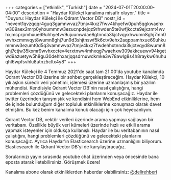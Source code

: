 +++
categories = ["etkinlik", "Turkish"]
date = "2024-07-01T20:00:00-04:00"
description = "Haydar Külekçi kanalıma misafir oluyor."
title = "Duyuru: Haydar Külekçi ile Qdrant Vector DB"
nostr_id = "nevent1qvzqqqr4guq3gamnwvaz7tmjv4kxz7fwv4khyefw0puh5qgkwaehxw309aex2mrp0yhxummnw3ezucnpdejqz9rhwden5te0wfjkccte9ejxzmt4wvhxjmcprpmhxue69uhhyetvv9ujuumwdae8gtnnda3kjctvqyxhwumn8ghj7mn0wvhxcmmvqyt8wumn8ghj7un9d3shjtnswf5k6ctv9ehx2aqppamhxue69uhkummnw3ezumt0d5q3vamnwvaz7tmjv4kxz7fwdehhxtnnda3kjctvqyd8wumn8ghj7ctjw35kxmr9wvhxcctev4erxtnwv4mhxqg7waehxw309akkcuewv94kgetwd9azuetyw5h8gu30dehhxarjqqsdrnuwdkmke3w78awlg8s4h8raykw6huhuqhl6wpfsvhlu8utnz5cltx4y8"
+++

Haydar Külekçi ile 4 Temmuz 2021'de saat tam 21:00'da youtube kanalımda Qdrant Vector DB üzerine bir sohbet gerçekleştireceğim. Haydar Külekçi, 10 yılı aşkın süredir veri yönetimi, işlemesi üzerine uzmanlaşmış bir yazılım mühendisi. Kendisiyle Qdrant Vector DB'nin nasıl çalıştığını, hangi problemleri çözdüğünü ve gelecekteki planlarını konuşacağız. Haydar ile twitter üzerinden tanışmıştık ve kendisini hem WebEnd etkinliklerine, hem de içinde bulunduğum diğer topluluk etkinliklerine konuşmacı olarak davet etmiştim. Bu kez benim kanalıma konuk olacağı için çok heyecanlıyım.

Qdrant Vector DB, vektör verileri üzerinde arama yapmayı sağlayan bir veritabanı. Özellikle büyük veri kümeleri üzerinde hızlı ve etkili arama yapmak isteyenler için oldukça kullanışlı. Haydar ile bu veritabanının nasıl çalıştığını, hangi problemleri çözdüğünü ve gelecekteki planlarını konuşacağız. Ayrıca Haydar'ın Elasticsearch üzerine uzmanlığını biliyorum. Elasticsearch ile Qdrant Vector DB'yi de karşılaştıracağız. 

Sorularınızı yayın sırasında youtube chat üzerinden veya öncesinde bana eposta atarak iletebilirsiniz. Görüşmek üzere!

Kanalıma abone olarak etkinliklerden haberdar olabilirsiniz: [@delirehberi](https://youtube.com/@delirehberi)
